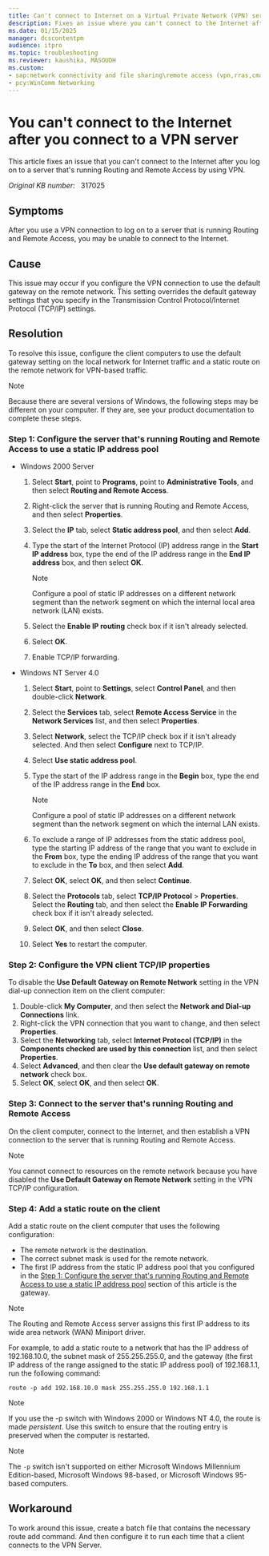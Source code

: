 ```yaml
---
title: Can't connect to Internet on a Virtual Private Network (VPN) server
description: Fixes an issue where you can't connect to the Internet after you log on to a server that's running Routing and Remote Access by using VPN.
ms.date: 01/15/2025
manager: dcscontentpm
audience: itpro
ms.topic: troubleshooting
ms.reviewer: kaushika, MASOUDH
ms.custom:
- sap:network connectivity and file sharing\remote access (vpn,rras,cmak and aovpn)
- pcy:WinComm Networking
---
```

# You can't connect to the Internet after you connect to a VPN server

This article fixes an issue that you can't connect to the Internet after you log on to a server that's running Routing and Remote Access by using VPN.

_Original KB number:_ &nbsp; 317025

## Symptoms

After you use a VPN connection to log on to a server that is running Routing and Remote Access, you may be unable to connect to the Internet.

## Cause

This issue may occur if you configure the VPN connection to use the default gateway on the remote network. This setting overrides the default gateway settings that you specify in the Transmission Control Protocol/Internet Protocol (TCP/IP) settings.

## Resolution

To resolve this issue, configure the client computers to use the default gateway setting on the local network for Internet traffic and a static route on the remote network for VPN-based traffic.

> [!NOTE]
> Because there are several versions of Windows, the following steps may be different on your computer. If they are, see your product documentation to complete these steps.

### Step 1: Configure the server that's running Routing and Remote Access to use a static IP address pool

- Windows 2000 Server

    1. Select **Start**, point to **Programs**, point to **Administrative Tools**, and then select **Routing and Remote Access**.
    2. Right-click the server that is running Routing and Remote Access, and then select **Properties**.
    3. Select the **IP** tab, select **Static address pool**, and then select **Add**.
    4. Type the start of the Internet Protocol (IP) address range in the **Start IP address** box, type the end of the IP address range in the **End IP address** box, and then select **OK**.

        > [!NOTE]
        > Configure a pool of static IP addresses on a different network segment than the network segment on which the internal local area network (LAN) exists.

    5. Select the **Enable IP routing** check box if it isn't already selected.
    6. Select **OK**.
    7. Enable TCP/IP forwarding.

- Windows NT Server 4.0

    1. Select **Start**, point to **Settings**, select **Control Panel**, and then double-click **Network**.
    2. Select the **Services** tab, select **Remote Access Service** in the **Network Services** list, and then select **Properties**.
    3. Select **Network**, select the TCP/IP check box if it isn't already selected. And then select **Configure** next to TCP/IP.
    4. Select **Use static address pool**.
    5. Type the start of the IP address range in the **Begin** box, type the end of the IP address range in the **End** box.

        > [!NOTE]
        > Configure a pool of static IP addresses on a different network segment than the network segment on which the internal LAN exists.
    6. To exclude a range of IP addresses from the static address pool, type the starting IP address of the range that you want to exclude in the **From** box, type the ending IP address of the range that you want to exclude in the **To** box, and then select **Add**.
    7. Select **OK**, select **OK**, and then select **Continue**.
    8. Select the **Protocols** tab, select **TCP/IP Protocol** > **Properties**. Select the **Routing** tab, and then select the **Enable IP Forwarding** check box if it isn't already selected.
    9. Select **OK**, and then select **Close**.
    10. Select **Yes** to restart the computer.

### Step 2: Configure the VPN client TCP/IP properties

To disable the **Use Default Gateway on Remote Network** setting in the VPN dial-up connection item on the client computer:

1. Double-click **My Computer**, and then select the **Network and Dial-up Connections** link.
2. Right-click the VPN connection that you want to change, and then select **Properties**.
3. Select the **Networking** tab, select **Internet Protocol (TCP/IP)** in the **Components checked are used by this connection** list, and then select **Properties**.
4. Select **Advanced**, and then clear the **Use default gateway on remote network** check box.
5. Select **OK**, select **OK**, and then select **OK**.

### Step 3: Connect to the server that's running Routing and Remote Access

On the client computer, connect to the Internet, and then establish a VPN connection to the server that is running Routing and Remote Access.

> [!NOTE]
> You cannot connect to resources on the remote network because you have disabled the **Use Default Gateway on Remote Network** setting in the VPN TCP/IP configuration.

### Step 4: Add a static route on the client

Add a static route on the client computer that uses the following configuration:

- The remote network is the destination.
- The correct subnet mask is used for the remote network.
- The first IP address from the static IP address pool that you configured in the [Step 1: Configure the server that's running Routing and Remote Access to use a static IP address pool](#step-1-configure-the-server-thats-running-routing-and-remote-access-to-use-a-static-ip-address-pool) section of this article is the gateway.

> [!NOTE]
> The Routing and Remote Access server assigns this first IP address to its wide area network (WAN) Miniport driver.

For example, to add a static route to a network that has the IP address of 192.168.10.0, the subnet mask of 255.255.255.0, and the gateway (the first IP address of the range assigned to the static IP address pool) of 192.168.1.1, run the following command:

```console
route -p add 192.168.10.0 mask 255.255.255.0 192.168.1.1
```

> [!NOTE]
> If you use the -p switch with Windows 2000 or Windows NT 4.0, the route is made *persistent*. Use this switch to ensure that the routing entry is preserved when the computer is restarted.

> [!NOTE]
> The `-p` switch isn't supported on either Microsoft Windows Millennium Edition-based, Microsoft Windows 98-based, or Microsoft Windows 95-based computers.

## Workaround

To work around this issue, create a batch file that contains the necessary route add command. And then configure it to run each time that a client connects to the VPN Server.

